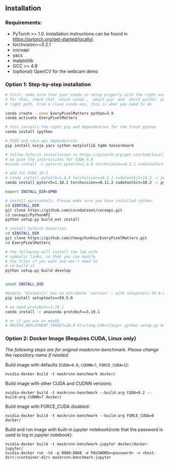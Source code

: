 ## Installation

### Requirements:
- PyTorch >= 1.0. Installation instructions can be found in https://pytorch.org/get-started/locally/.
- torchvision==0.2.1
- cocoapi
- yacs
- matplotlib
- GCC >= 4.9
- (optional) OpenCV for the webcam demo

### Option 1: Step-by-step installation

```bash
# first, make sure that your conda is setup properly with the right environment
# for that, check that `which conda`, `which pip` and `which python` points to the
# right path. From a clean conda env, this is what you need to do

conda create --name EveryPixelMatters python=3.9
conda activate EveryPixelMatters

# this installs the right pip and dependencies for the fresh python
conda install ipython

# FCOS and coco api dependencies
pip install ninja yacs cython matplotlib tqdm tensorboard

# follow PyTorch installation in https://pytorch.org/get-started/locally/
# we give the instructions for CUDA 9.0
#conda install -c pytorch pytorch=1.3.0 torchvision==0.2.1 cudatoolkit=9.0

# add for CUDA 10.2
# conda install pytorch=1.4.0 torchvision==0.2.1 cudatoolkit=10.2 -c pytorch
conda install pytorch=1.10.1 torchvision==0.11.2 cudatoolkit=10.2 -c pytorch

export INSTALL_DIR=$PWD

# install pycocotools. Please make sure you have installed cython.
cd $INSTALL_DIR
git clone https://github.com/cocodataset/cocoapi.git
cd cocoapi/PythonAPI
python setup.py build_ext install

# install PyTorch Detection
cd $INSTALL_DIR
git clone https://github.com/chengchunhsu/EveryPixelMatters.git
cd EveryPixelMatters

# the following will install the lib with
# symbolic links, so that you can modify
# the files if you want and won't need to
# re-build it
python setup.py build develop


unset INSTALL_DIR

#module 'distutils' has no attribute 'version' : with setuptools 59.6.0
pip install setuptools==59.5.0

# we need protobuf==3.19.1
conda install -c anaconda protobuf==3.19.1

# or if you are on macOS
# MACOSX_DEPLOYMENT_TARGET=10.9 CC=clang CXX=clang++ python setup.py build develop
```

### Option 2: Docker Image (Requires CUDA, Linux only)
*The following steps are for original maskrcnn-benchmark. Please change the repository name if needed.* 

Build image with defaults (`CUDA=9.0`, `CUDNN=7`, `FORCE_CUDA=1`):

    nvidia-docker build -t maskrcnn-benchmark docker/

Build image with other CUDA and CUDNN versions:

    nvidia-docker build -t maskrcnn-benchmark --build-arg CUDA=9.2 --build-arg CUDNN=7 docker/

Build image with FORCE_CUDA disabled:

    nvidia-docker build -t maskrcnn-benchmark --build-arg FORCE_CUDA=0 docker/

Build and run image with built-in jupyter notebook(note that the password is used to log in jupyter notebook):

    nvidia-docker build -t maskrcnn-benchmark-jupyter docker/docker-jupyter/
    nvidia-docker run -td -p 8888:8888 -e PASSWORD=<password> -v <host-dir>:<container-dir> maskrcnn-benchmark-jupyter
